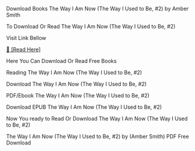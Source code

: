 Download Books The Way I Am Now (The Way I Used to Be, #2) by Amber Smith

To Download Or Read The Way I Am Now (The Way I Used to Be, #2)

Visit Link Bellow

[📖 [Read Here]](https://eibooknade.web.app/draydecember/101143330)

Here You Can Download Or Read Free Books

Reading The Way I Am Now (The Way I Used to Be, #2)

Download The Way I Am Now (The Way I Used to Be, #2)

PDF/Ebook The Way I Am Now (The Way I Used to Be, #2)

Download EPUB The Way I Am Now (The Way I Used to Be, #2)

Now You ready to Read Or Download The Way I Am Now (The Way I Used to Be, #2)

The Way I Am Now (The Way I Used to Be, #2) by (Amber   Smith) PDF Free Download

